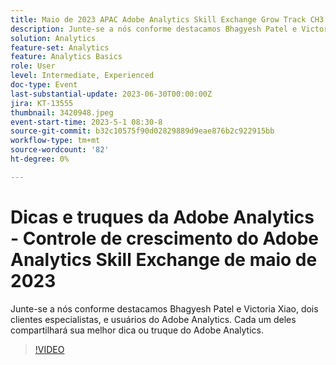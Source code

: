 ```yaml
---
title: Maio de 2023 APAC Adobe Analytics Skill Exchange Grow Track CH3 EM Spotlight - Dicas e truques do Analytics
description: Junte-se a nós conforme destacamos Bhagyesh Patel e Victoria Xiao, dois clientes especialistas, e usuários do Adobe Analytics. Cada um deles compartilhará sua melhor dica ou truque do Adobe Analytics.
solution: Analytics
feature-set: Analytics
feature: Analytics Basics
role: User
level: Intermediate, Experienced
doc-type: Event
last-substantial-update: 2023-06-30T00:00:00Z
jira: KT-13555
thumbnail: 3420948.jpeg
event-start-time: 2023-5-1 08:30-8
source-git-commit: b32c10575f90d02829889d9eae876b2c922915bb
workflow-type: tm+mt
source-wordcount: '82'
ht-degree: 0%

---
```



# Dicas e truques da Adobe Analytics - Controle de crescimento do Adobe Analytics Skill Exchange de maio de 2023

Junte-se a nós conforme destacamos Bhagyesh Patel e Victoria Xiao, dois clientes especialistas, e usuários do Adobe Analytics. Cada um deles compartilhará sua melhor dica ou truque do Adobe Analytics.

>[!VIDEO](https://video.tv.adobe.com/v/3420948/?learn=on)
